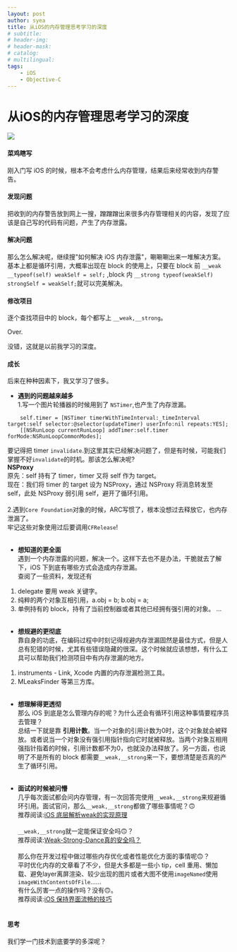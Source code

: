 ```yaml
---
layout: post
author: syea
title: 从iOS的内存管理思考学习的深度
# subtitle:
# header-img: 
# header-mask:  
# catalog: 
# multilingual: 
tags:
    - iOS
    - Objective-C
---
```


# 从iOS的内存管理思考学习的深度

![](http://owlvwomsh.bkt.clouddn.com/381527146670_.pic_hd.jpg)

#### 菜鸡瞎写
刚入门写 iOS 的时候，根本不会考虑什么内存管理，结果后来经常收到内存警告。

#### 发现问题
把收到的内存警告放到网上一搜，蹭蹭蹭出来很多内存管理相关的内容，发现了应该是自己写的代码有问题，产生了内存泄露。

#### 解决问题
那么怎么解决呢，继续搜"如何解决 iOS 内存泄露"，唰唰唰出来一堆解决方案。基本上都是循环引用，大概率出现在 block 的使用上，只要在 block 前 `__weak __typeof(self) weakSelf = self;` ,block 内 `__strong typeof(weakSelf) strongSelf = weakSelf;`就可以完美解决。

#### 修改项目
逐个查找项目中的 block，每个都写上 `__weak,__strong`。

Over.

没错，这就是以前我学习的深度。

#### 成长

后来在种种因素下，我又学习了很多。

* **遇到的问题越来越多**<br>
1.写一个图片轮播器的时候用到了 `NSTimer`,也产生了内存泄漏。
```
    self.timer = [NSTimer timerWithTimeInterval:_timeInterval target:self selector:@selector(updateTimer) userInfo:nil repeats:YES];
    [[NSRunLoop currentRunLoop] addTimer:self.timer forMode:NSRunLoopCommonModes];
```
要记得把 timer `invalidate`.到这里其实已经解决问题了，但是有时候，可能我们掌握不好`invalidate`的时机。那该怎么解决呢?<br>
**NSProxy**<br>
原先：self 持有了 timer，timer 又将 self 作为 target。<br>
现在：我们将 timer 的 target 设为 NSProxy，通过 NSProxy 将消息转发至 self，此处 NSProxy 弱引用 self，避开了循环引用。<br><br>
2.遇到`Core Foundation`对象的时候，ARC写惯了，根本没想过去释放它，也内存泄漏了。<br>
牢记这些对象使用过后要调用`CFRelease`!<br><br>

* **想知道的更全面**<br>
遇到一个内存泄露的问题，解决一个。这样下去也不是办法，干脆就去了解下，iOS 下到底有哪些方式会造成内存泄漏。<br>
查阅了一些资料，发现还有 
1. delegate 要用 weak 关键字。
2. 纯粹的两个对象互相引用，a.obj = b; b.obj = a;<br>
3. 单例持有的 block，持有了当前控制器或者其他已经拥有强引用的对象。
...<br><br>

* **想规避的更彻底**<br>
靠自身的功底，在编码过程中时刻记得规避内存泄漏固然是最佳方式，但是人总有犯错的时候，尤其有些错误隐藏的很深。这个时候就应该想想，有什么工具可以帮助我们检测项目中有内存泄漏的地方。<br>
1. instruments - Link, Xcode 内置的内存泄漏检测工具。
2. MLeaksFinder 等第三方库。<br><br>

* **想理解得更透彻**<br>
那么 iOS 到底是怎么管理内存的呢？为什么还会有循环引用这种事情要程序员去管理？<br>
总结一下就是靠 **引用计数**。当一个对象的引用计数为0时，这个对象就会被释放。或者说当一个对象没有强引用指针指向它时就被释放。当两个对象互相用强指针指着的时候，引用计数都不为0，也就没办法释放了。另一方面，也说明了不是所有的 block 都需要`__weak,__strong`来一下，要想清楚是否真的产生了循环引用。<br><br>

* **面试的时候被问懵**<br>
几乎每次面试都会问内存管理，有一次回答完使用`__weak,__strong`来规避循环引用。面试官问，那么`__weak,__strong`都做了哪些事情呢？🙃<br>
推荐阅读:[iOS 底层解析weak的实现原理](https://www.jianshu.com/p/13c4fb1cedea)<br><br>
`__weak,__strong`就一定能保证安全吗🙃？<br>
推荐阅读:[Weak-Strong-Dance真的安全吗？](https://www.jianshu.com/p/737999a30544)<br><br>
那么你在开发过程中做过哪些内存优化或者性能优化方面的事情呢🙃？<br>
平时优化内存的文章看了不少，但是大多都是一些小 tip，cell 重用、懒加载、避免layer离屏渲染、较少出现的图片或者大图不使用`imageNamed`使用`imageWithContentsOfFile`......<br>
有什么厉害一点的操作吗？没有🙃。<br>
推荐阅读:[iOS 保持界面流畅的技巧](https://blog.ibireme.com/2015/11/12/smooth_user_interfaces_for_ios/)<br><br>

#### 思考
我们学一门技术到底要学的多深呢？

